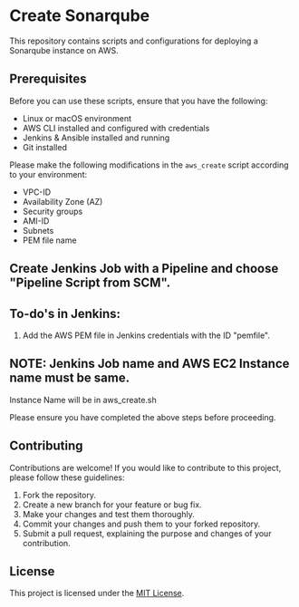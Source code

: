 # Create Sonarqube

This repository contains scripts and configurations for deploying a Sonarqube instance on AWS.

## Prerequisites

Before you can use these scripts, ensure that you have the following:

- Linux or macOS environment
- AWS CLI installed and configured with credentials
- Jenkins & Ansible installed and running
- Git installed



Please make the following modifications in the `aws_create` script according to your environment:
- VPC-ID
- Availability Zone (AZ)
- Security groups
- AMI-ID
- Subnets
- PEM file name

## Create Jenkins Job with a Pipeline and choose "Pipeline Script from SCM".

To-do's in Jenkins:
------------------------------------------
1. Add the AWS PEM file in Jenkins credentials with the ID "pemfile".

## NOTE: Jenkins Job name and AWS EC2 Instance name must be same.
Instance Name will be in aws_create.sh

Please ensure you have completed the above steps before proceeding.

## Contributing

Contributions are welcome! If you would like to contribute to this project, please follow these guidelines:

1. Fork the repository.
2. Create a new branch for your feature or bug fix.
3. Make your changes and test them thoroughly.
4. Commit your changes and push them to your forked repository.
5. Submit a pull request, explaining the purpose and changes of your contribution.

## License

This project is licensed under the [MIT License](LICENSE).
